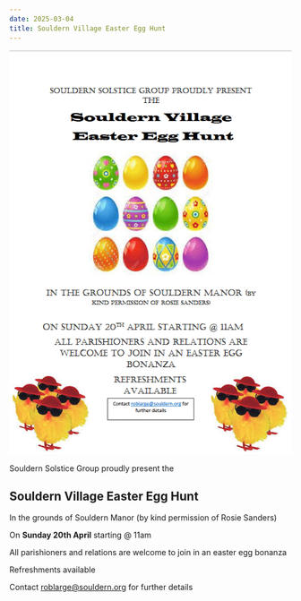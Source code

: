 ```yaml
---
date: 2025-03-04
title: Souldern Village Easter Egg Hunt
---
```


![poster](easter-2025.gif)


Souldern Solstice Group proudly present the

## Souldern Village Easter Egg Hunt


In the grounds of Souldern Manor (by
kind permission of Rosie Sanders)


On **Sunday 20th April** starting @ 11am


All parishioners and relations are
welcome to join in an easter egg
bonanza

Refreshments available


Contact [roblarge@souldern.org](mailto:roblarge@souldern.org) for further details
